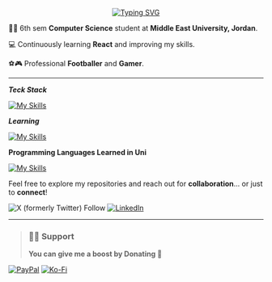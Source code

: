 <div align="center">

[![Typing SVG](https://readme-typing-svg.demolab.com?font=Roboto&size=30&duration=2500&color=F0FFFF&center=true&vCenter=true&width=350&lines=Front-End+Developer;Prompt+Engineer;Low-Code+Developer)](https://git.io/typing-svg)

</div>

👨‍🎓 6th sem **Computer Science** student at **Middle East University, Jordan**.

💻 Continuously learning **React** and improving my skills.

⚽🎮 Professional **Footballer** and **Gamer**.

---

***Teck Stack***

[![My Skills](https://skillicons.dev/icons?i=html,css,js,react,bootstrap,git,github,vercel,netlify)](https://skillicons.dev)

***Learning***

[![My Skills](https://skillicons.dev/icons?i=tailwind,ts,next)](https://skillicons.dev)

**Programming Languages Learned in Uni**

[![My Skills](https://skillicons.dev/icons?i=cpp,java,cs,js,python)](https://skillicons.dev)

Feel free to explore my repositories and reach out for **collaboration**... or just to **connect**! 

![X (formerly Twitter) Follow](https://img.shields.io/twitter/follow/mohadev01)
[![LinkedIn](https://custom-icon-badges.demolab.com/badge/LinkedIn-0A66C2?logo=linkedin-white&logoColor=fff)](https://www.linkedin.com/in/mohadev)

---

> ### 🙋‍♂️ Support
> **You can give me a boost by Donating 🤞**

[![PayPal](https://img.shields.io/badge/PayPal-00457C?style=for-the-badge&logo=paypal&logoColor=white)](https://paypal.me/mohayounis) [![Ko-Fi](https://img.shields.io/badge/Ko--fi-F16061?style=for-the-badge&logo=ko-fi&logoColor=white)](https://ko-fi.com/mohadev01)

